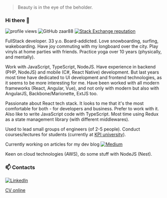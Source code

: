 > Beauty is in the eye of the beholder.

### Hi there 👋

![profile views](https://komarev.com/ghpvc/?username=zaar88&color=blue)
![GitHub zaar88](https://img.shields.io/github/followers/zaar88?label=follow&style=social)
[![Stack Exchange reputation](https://img.shields.io/stackexchange/stackoverflow/r/3659811?color=rgb%28244%2C%20130%2C%2037%29&label=StackOverflow&style=flat)](https://stackoverflow.com/users/3659811/zakhar-gulchak)

FullStack developer. 33 y.o.
Board-addicted. Love snowboarding, surfing, wakeboarding. Have joy commuting with my longboard over the city. Play vinyls at home parties with friends.
Practice yoga over 10 years (physically, and mentally).

Work with JavaScript, TypeScript, NodeJS. Have experience in backend (PHP, NodeJS) and mobile (C#, React Native) development. But last years most time have dedicated to UI development and frontend technologies, as it seems to be more interesting for me.
Have been worked with all modern frameworks (React, Angular, Vue), and not only with modern but also with AngularJS, Backbone/Marionette, ExtJS too.

Passionate about React tech stack. It looks to me that it's the most comfortable for both - for developers and business. Prefer to work with it.
Also like to write JavaScript code with TypeScript. Most time using Redux as a state management library (with different middlewares).

Used to lead small groups of engineers (of 2-5 people). Conduct courses/lectures for students (currently at [KPI university](https://kpi.ua/en)).

Currently working on articles for my dev blog
[![Medium](https://img.shields.io/badge/Medium-12100E?style=for-the-badge&logo=small&logoColor=white)](https://zaar88.dev)

Keen on cloud technologies (AWS), do some stuff with NodeJS (Nest).


### 📫 Contacts

[![LinkedIn](https://img.shields.io/badge/LinkedIn-0077B5?style=for-the-badge&logo=linkedin&logoColor=white)](https://linkedin.com/in/gulchak-zakhar)



[CV online](https://zaar88.github.io/)

<!--
- 🌱 I’m currently learning ...
- 👯 I’m looking to collaborate on ...
- 🤔 I’m looking for help with ...
- 💬 Ask me about ...
- 📫 How to reach me: ...
- 😄 Pronouns: ...
- ⚡ Fun fact: ...
-->
